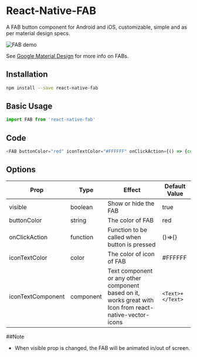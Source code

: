 # React-Native-FAB
A FAB button component for Android and iOS, customizable, simple and as per material design specs.

![FAB demo](https://media.giphy.com/media/eUa3ywxwoBwwE/giphy.gif)

See [Google Material Design](https://material.io/guidelines/components/buttons-floating-action-button.html) for more info on FABs.

## Installation

```sh
npm install --save react-native-fab
```

## Basic Usage

```javascript
import FAB from 'react-native-fab'
```

## Code

```js
<FAB buttonColor="red" iconTextColor="#FFFFFF" onClickAction={() => {console.log("FAB pressed")}} visible={true} iconTextComponent={<Icon name="all-out"/>} />
```
## Options
| Prop        | Type           | Effect  | Default Value |
| ------------- |-------------| -----| -----|
| visible | boolean | Show or hide the FAB | true |
| buttonColor | string | The color of FAB | red |
| onClickAction | function | Function to be called when button is pressed | ()=>{} |
| iconTextColor | color | The  color of icon of FAB | #FFFFFF |
| iconTextComponent | component | Text component or any other component based on it, works great with Icon from react-native-vector-icons | `<Text>+</Text>` |

##Note

* When visible prop is changed, the FAB will be animated in/out of screen. 
